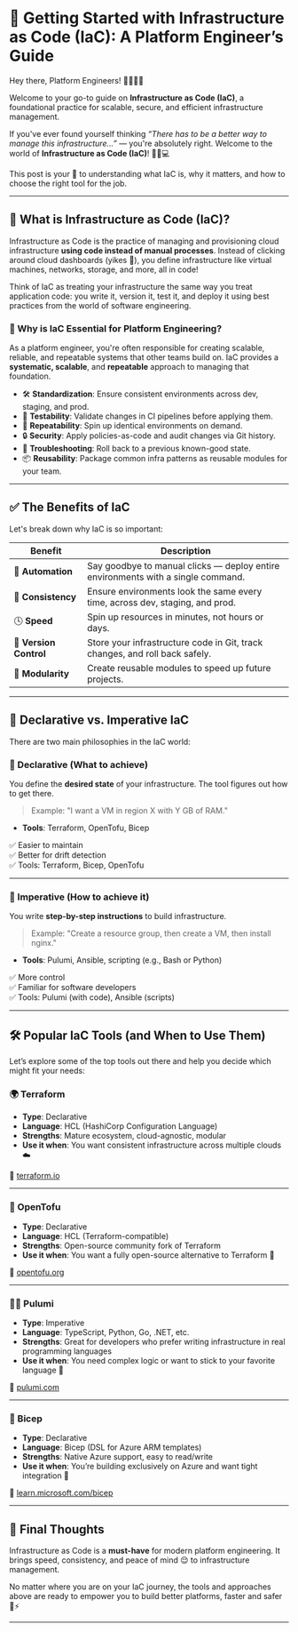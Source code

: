# 🚀 Getting Started with Infrastructure as Code (IaC): A Platform Engineer’s Guide

Hey there, Platform Engineers! 👷‍♀️👷‍♂️

Welcome to your go-to guide on **Infrastructure as Code (IaC)**, a foundational practice for scalable, secure, and efficient infrastructure management.

If you've ever found yourself thinking *“There has to be a better way to manage this infrastructure…”* — you're absolutely right. Welcome to the world of **Infrastructure as Code (IaC)**! 🧑‍💻💻

This post is your 🔑 to understanding what IaC is, why it matters, and how to choose the right tool for the job.

---

## 📘 What is Infrastructure as Code (IaC)?

Infrastructure as Code is the practice of managing and provisioning cloud infrastructure **using code instead of manual processes**. Instead of clicking around cloud dashboards (yikes 😬), you define infrastructure like virtual machines, networks, storage, and more, all in code!

Think of IaC as treating your infrastructure the same way you treat application code: you write it, version it, test it, and deploy it using best practices from the world of software engineering.

### 🧠 Why is IaC Essential for Platform Engineering?

As a platform engineer, you're often responsible for creating scalable, reliable, and repeatable systems that other teams build on. IaC provides a **systematic, scalable**, and **repeatable** approach to managing that foundation.

- 🛠️ **Standardization**: Ensure consistent environments across dev, staging, and prod.
- 🧪 **Testability**: Validate changes in CI pipelines before applying them.
- 🔁 **Repeatability**: Spin up identical environments on demand.
- 🔒 **Security**: Apply policies-as-code and audit changes via Git history.
- 🔧 **Troubleshooting**: Roll back to a previous known-good state.
- 📦 **Reusability**: Package common infra patterns as reusable modules for your team.

---

## ✅ The Benefits of IaC

Let's break down why IaC is so important:

| Benefit           | Description |
|------------------|-------------|
| 🤖 **Automation** | Say goodbye to manual clicks — deploy entire environments with a single command. |
| 📏 **Consistency** | Ensure environments look the same every time, across dev, staging, and prod. |
| 🕓 **Speed** | Spin up resources in minutes, not hours or days. |
| 📝 **Version Control** | Store your infrastructure code in Git, track changes, and roll back safely. |
| 🧩 **Modularity** | Create reusable modules to speed up future projects. |

---

## 🔁 Declarative vs. Imperative IaC

There are two main philosophies in the IaC world:

### 📜 Declarative (What to achieve)

You define the **desired state** of your infrastructure. The tool figures out how to get there.

> Example: "I want a VM in region X with Y GB of RAM."

- **Tools**: Terraform, OpenTofu, Bicep

✅ Easier to maintain  
✅ Better for drift detection  
✅ Tools: Terraform, Bicep, OpenTofu  

---

### 🧮 Imperative (How to achieve it)

You write **step-by-step instructions** to build infrastructure.

> Example: "Create a resource group, then create a VM, then install nginx."

- **Tools**: Pulumi, Ansible, scripting (e.g., Bash or Python)

✅ More control  
✅ Familiar for software developers  
✅ Tools: Pulumi (with code), Ansible (scripts)

---

## 🛠️ Popular IaC Tools (and When to Use Them)

Let’s explore some of the top tools out there and help you decide which might fit your needs:

### 🌍 Terraform

- **Type**: Declarative
- **Language**: HCL (HashiCorp Configuration Language)
- **Strengths**: Mature ecosystem, cloud-agnostic, modular
- **Use it when**: You want consistent infrastructure across multiple clouds ☁️

🔗 [terraform.io](https://www.terraform.io)

---

### 🌱 OpenTofu

- **Type**: Declarative
- **Language**: HCL (Terraform-compatible)
- **Strengths**: Open-source community fork of Terraform
- **Use it when**: You want a fully open-source alternative to Terraform 👐

🔗 [opentofu.org](https://opentofu.org)

---

### 🧑‍💻 Pulumi

- **Type**: Imperative
- **Language**: TypeScript, Python, Go, .NET, etc.
- **Strengths**: Great for developers who prefer writing infrastructure in real programming languages
- **Use it when**: You need complex logic or want to stick to your favorite language 🧠

🔗 [pulumi.com](https://www.pulumi.com)

---

### 🧱 Bicep

- **Type**: Declarative
- **Language**: Bicep (DSL for Azure ARM templates)
- **Strengths**: Native Azure support, easy to read/write
- **Use it when**: You’re building exclusively on Azure and want tight integration 🔗

🔗 [learn.microsoft.com/bicep](https://learn.microsoft.com/en-us/azure/azure-resource-manager/bicep/)

---

## 🧭 Final Thoughts

Infrastructure as Code is a **must-have** for modern platform engineering. It brings speed, consistency, and peace of mind 😌 to infrastructure management.

No matter where you are on your IaC journey, the tools and approaches above are ready to empower you to build better platforms, faster and safer 🚧⚡

---
